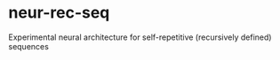 # neur-rec-seq
Experimental neural architecture for self-repetitive (recursively defined) sequences
